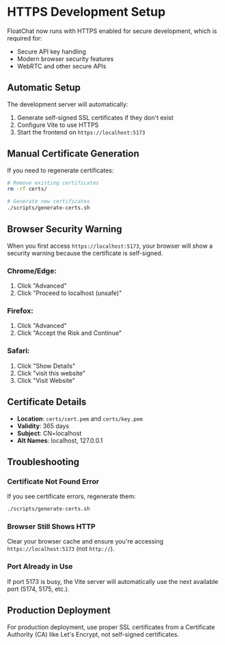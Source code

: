 # HTTPS Development Setup

FloatChat now runs with HTTPS enabled for secure development, which is required for:
- Secure API key handling
- Modern browser security features
- WebRTC and other secure APIs

## Automatic Setup

The development server will automatically:
1. Generate self-signed SSL certificates if they don't exist
2. Configure Vite to use HTTPS
3. Start the frontend on `https://localhost:5173`

## Manual Certificate Generation

If you need to regenerate certificates:

```bash
# Remove existing certificates
rm -rf certs/

# Generate new certificates
./scripts/generate-certs.sh
```

## Browser Security Warning

When you first access `https://localhost:5173`, your browser will show a security warning because the certificate is self-signed.

### Chrome/Edge:
1. Click "Advanced"
2. Click "Proceed to localhost (unsafe)"

### Firefox:
1. Click "Advanced"
2. Click "Accept the Risk and Continue"

### Safari:
1. Click "Show Details"
2. Click "visit this website"
3. Click "Visit Website"

## Certificate Details

- **Location**: `certs/cert.pem` and `certs/key.pem`
- **Validity**: 365 days
- **Subject**: CN=localhost
- **Alt Names**: localhost, 127.0.0.1

## Troubleshooting

### Certificate Not Found Error
If you see certificate errors, regenerate them:
```bash
./scripts/generate-certs.sh
```

### Browser Still Shows HTTP
Clear your browser cache and ensure you're accessing `https://localhost:5173` (not `http://`).

### Port Already in Use
If port 5173 is busy, the Vite server will automatically use the next available port (5174, 5175, etc.).

## Production Deployment

For production deployment, use proper SSL certificates from a Certificate Authority (CA) like Let's Encrypt, not self-signed certificates.
